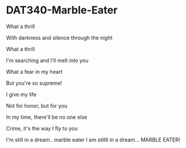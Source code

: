 # DAT340-Marble-Eater
What a thrill

With darkness and silence through the night

What a thrill

I'm searching and I'll melt into you

What a fear in my heart

But you're so supreme!

I give my life

Not for honor, but for you

In my time, there'll be no one else

Crime, it's the way I fly to you 

I'm still in a dream.. marble eater
I am stillll in a dream... MARBLE EATER! 
